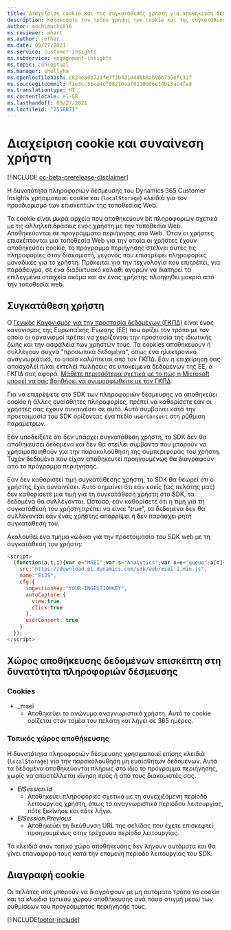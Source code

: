 ```yaml
---
title: Διαχείριση cookie και της συγκατάθεσής χρήστη για αποθήκευση δεδομένων χρήστη στο Dynamics 365 Customer Insights
description: Κατανοήστε τον τρόπο χρήσης των cookie και της συγκατάθεσής του χρήστη για την ταυτοποίηση των επισκεπτών τοποθεσιών Web.
author: mochimochi016
ms.reviewer: mhart
ms.author: jefhar
ms.date: 09/27/2021
ms.service: customer-insights
ms.subservice: engagement-insights
ms.topic: conceptual
ms.manager: shellyha
ms.openlocfilehash: c824e50b723fe7f3b421048bb6ab96b7a9efc31f
ms.sourcegitcommit: f1e3cc51ea4cf68210eaf0210ad6e14b15ac4fe8
ms.translationtype: HT
ms.contentlocale: el-GR
ms.lasthandoff: 09/27/2021
ms.locfileid: "7558871"
---
```

# <a name="manage-cookies-and-user-consent"></a>Διαχείριση cookie και συναίνεση χρήστη

[!INCLUDE [cc-beta-prerelease-disclaimer](includes/cc-beta-prerelease-disclaimer.md)]

Η δυνατότητα πληροφοριών δέσμευσης του Dynamics 365 Customer Insights χρησιμοποιεί cookie και (`localStorage`) κλειδιά για τον προσδιορισμό των επισκεπτών της τοποθεσίας Web.

Τα cookie είναι μικρά αρχεία που αποθηκεύουν bit πληροφοριών σχετικά με τις αλληλεπιδράσεις ενός χρήστη με την τοποθεσία Web. Αποθηκεύονται σε προγράμματα περιήγησης στο Web. Όταν οι χρήστες επισκέπτονται μια τοποθεσία Web για την οποία οι χρήστες έχουν αποθηκεύσει cookie, το πρόγραμμα περιήγησης στέλνει αυτές τις πληροφορίες στον διακομιστή, γεγονός που επιστρέφει πληροφορίες μοναδικές για το χρήστη. Πρόκειται για την τεχνολογία που επιτρέπει, για παράδειγμα, σε ένα διαδικτυακό καλάθι αγορών να διατηρεί τα επιλεγμένα στοιχεία ακόμα και αν ένας χρήστης πλοηγηθεί μακριά από την τοποθεσία web.

## <a name="user-consent"></a>Συγκατάθεση χρήστη

Ο [Γενικός Κανονισμός για την προστασία δεδομένων (ΓΚΠΔ)](/dynamics365/get-started/gdpr/) είναι ένας κανονισμος της Ευρωπαϊκής Ένωσης (ΕΕ) που ορίζει τον τρόπο με τον οποίο οι οργανισμοί πρέπει να χειρίζονται την προστασία της ιδιωτικής ζωής και την ασφάλεια των χρηστών τους. Τα cookies αποθηκεύουν ή συλλέγουν συχνά "προσωπικά δεδομένα", όπως ένα ηλεκτρονικό αναγνωριστικό, το οποίο καλύπτεται από τον ΓΚΠΔ. Εάν η επιχείρησή σας απασχολεί ή/και εκτελεί πωλήσεις σε υποκείμενα δεδομένων της ΕΕ, ο ΓΚΠΔ σας αφορά. [Μάθετε περισσότερα σχετικά με το πώς η Microsoft μπορεί να σας βοηθήσει να συμμορφωθείτε με τον ΓΚΠΔ](https://www.microsoft.com/trust-center/privacy/gdpr-faqs).

Για να επιτρέψετε στο SDK των πληροφοριών δέσμευσης να αποθηκεύει cookie ή άλλες ευαίσθητες πληροφορίες, πρέπει να καθορίσετε εάν οι χρήστες σας έχουν συναινέσει σε αυτό. Αυτό συμβαίνει κατά την προετοιμασία του SDK ορίζοντας ένα πεδίο `userConsent` στη ρύθμιση παραμέτρων.

Εάν υποδείξετε ότι δεν υπάρχει συγκατάθεση χρήστη, το SDK δεν θα αποθηκεύσει δεδομένα και δεν θα στείλει συμβάντα που μπορούν να χρησιμοποιηθούν για την παρακολούθηση της συμπεριφοράς του χρήστη. Τυχόν δεδομένα που είχαν αποθηκευτεί προηγουμένως θα διαγραφούν από το πρόγραμμα περιήγησης.

Εάν δεν καθοριστεί τιμή συγκατάθεσης χρήστη, το SDK θα θεωρεί ότι ο χρήστης έχει συναινέσει. Αυτό σημαίνει ότι εάν εσείς (ως πελάτης μας) δεν καθορίσετε μια τιμή για τη συγκατάθεσή χρήστη στο SDK, τα δεδομένα θα συλλέγονται. Ωστόσο, εάν καθορίσετε ότι η τιμή για τη συγκατάθεσή του χρήστη πρέπει να είναι "true", τα δεδομένα δεν θα συλλέγονται εάν ένας χρήστης απορρίψει ή δεν παράσχει ρητή συγκατάθεσή του.

Ακολουθεί ένα τμήμα κώδικα για την προετοιμασία του SDK web με τη συγκατάθεση του χρήστη:
```js
<script>
  (function(a,t,i){var e="MSEI";var s="Analytics";var o=e+"queue";a[o]=a[o]||[];var r=a[e]||function(n){var t={};t[s]={};function e(e){while(e.length){var r=e.pop();t[s][r]=function(e){return function(){a[o].push([e,n,arguments])}}(r)}}var r="track";var i="set";e([r+"Event",r+"View",r+"Action",i+"Property",i+"User","initialize","teardown"]);return t}(i.name);var n=i.name;if(!a[e]){a[n]=r[s];a[o].push(["new",n]);setTimeout(function(){var e="script";var r=t.createElement(e);r.async=1;r.src=i.src;var n=t.getElementsByTagName(e)[0];n.parentNode.insertBefore(r,n)},1)}else{a[n]=new r[s]}if(i.user){a[n].setUser(i.user)}if(i.props){for(var c in i.props){a[n].setProperty(c,i.props[c])}}a[n].initialize(i.cfg)})(window,document,{
    src:"https://download.pi.dynamics.com/sdk/web/msei-1.min.js",
    name:"EiJS",
    cfg:{
      ingestionKey:"YOUR-INGESTIONKEY",
      autoCapture:{
        view:true,
        click:true
      },
      userConsent: true
    }
  });
</script>
```

## <a name="visitor-data-storage-in-engagement-insights-capability"></a>Χώρος αποθήκευσης δεδομένων επισκέπτη στη δυνατότητα πληροφοριών δέσμευσης

### <a name="cookies"></a>Cookies

- _msei
    - Αποθηκεύει το ανώνυμο αναγνωριστικό χρήστη. Αυτό το cookie ορίζεται στον τομέα του πελάτη και λήγει σε 365 ημέρες.

### <a name="local-storage"></a>Τοπικός χώρος αποθήκευσης

Η δυνατότητα πληροφοριών δέσμευσης χρησιμοποιεί επίσης κλειδιά (`localStorage`) για την παρακολούθηση μη ευαίσθητων δεδομένων. Αυτά τα δεδομένα αποθηκεύονται πλήρως στο ίδιο το πρόγραμμα περιήγησης, χωρίς να αποστέλλεται κίνηση προς ή από τους διακομιστές σας.

- *EISession.Id*
    - Αποθηκεύει πληροφορίες σχετικά με τη συνεχιζόμενη περίοδο λειτουργίας χρήστη, όπως το αναγνωριστικό περιόδου λειτουργίας, πότε ξεκίνησε και πότε λήγει.
- *EISession.Previous*
    - Αποθηκεύει τη διεύθυνση URL της σελίδας που έχετε επισκεφτεί προηγουμένως στην τρέχουσα περίοδο λειτουργίας.

Τα κλειδιά στον τοπικό χώρο αποθήκευσης δεν λήγουν αυτόματα και θα γίνει επαναφορά τους κατά την επόμενη περίοδο λειτουργίας του SDK.

## <a name="deleting-cookies"></a>Διαγραφή cookie

Οι πελάτες σας μπορούν να διαγράφουν με μη αυτόματο τρόπο τα cookie και τα κλειδιά τοπικού χώρου αποθήκευσης ανά πάσα στιγμή μέσω των ρυθμίσεων του προγράμματος περιήγησής τους.


[!INCLUDE[footer-include](../includes/footer-banner.md)]
